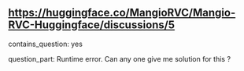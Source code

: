 ## https://huggingface.co/MangioRVC/Mangio-RVC-Huggingface/discussions/5

contains_question: yes

question_part: Runtime error. Can any one give me solution for this ?